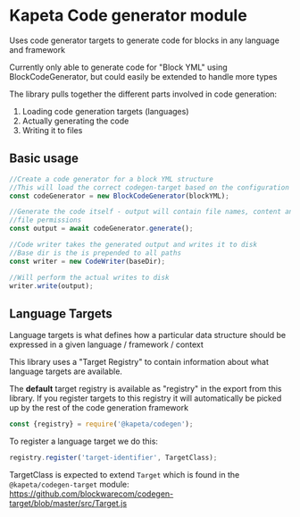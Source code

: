 # Kapeta Code generator module
Uses code generator targets to generate code for blocks in any language and framework 

Currently only able to generate code for "Block YML" using BlockCodeGenerator, 
but could easily be extended to handle more types

The library pulls together the different parts involved in code generation:
1. Loading code generation targets (languages) 
1. Actually generating the code
1. Writing it to files

## Basic usage
```javascript
//Create a code generator for a block YML structure
//This will load the correct codegen-target based on the configuration in the YML 
const codeGenerator = new BlockCodeGenerator(blockYML);

//Generate the code itself - output will contain file names, content and
//file permissions 
const output = await codeGenerator.generate();

//Code writer takes the generated output and writes it to disk
//Base dir is the is prepended to all paths
const writer = new CodeWriter(baseDir);

//Will perform the actual writes to disk
writer.write(output);
```

 ## Language Targets
Language targets is what defines how a particular data structure should be
expressed in a given language / framework / context

This library uses a "Target Registry" to contain information about what 
language targets are available.

The **default** target registry is available as "registry" in the export
from this library. If you register targets to this registry it will automatically
be picked up by the rest of the code generation framework
```javascript
const {registry} = require('@kapeta/codegen');
```

To register a language target we do this:
```javascript
registry.register('target-identifier', TargetClass);
```
TargetClass is expected to extend ```Target``` which is found in the
```@kapeta/codegen-target``` module:
https://github.com/blockwarecom/codegen-target/blob/master/src/Target.js

